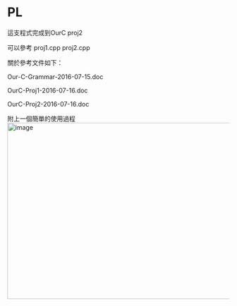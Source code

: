 # PL

這支程式完成到OurC proj2 

可以參考 proj1.cpp proj2.cpp

關於參考文件如下：

Our-C-Grammar-2016-07-15.doc

OurC-Proj1-2016-07-16.doc

OurC-Proj2-2016-07-16.doc

附上一個簡單的使用過程
<img width="750" height="400" alt="image" src="https://github.com/user-attachments/assets/2530c732-7c2f-448d-b918-fdbdedd1ab8a" />

